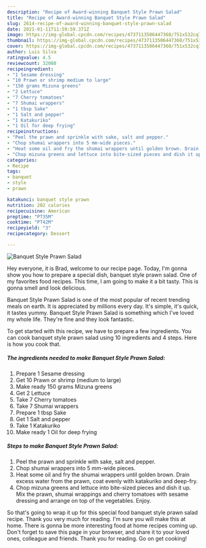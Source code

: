 ```yaml
---
description: "Recipe of Award-winning Banquet Style Prawn Salad"
title: "Recipe of Award-winning Banquet Style Prawn Salad"
slug: 2614-recipe-of-award-winning-banquet-style-prawn-salad
date: 2021-01-11T11:59:59.371Z
image: https://img-global.cpcdn.com/recipes/4737113506447360/751x532cq70/banquet-style-prawn-salad-recipe-main-photo.jpg
thumbnail: https://img-global.cpcdn.com/recipes/4737113506447360/751x532cq70/banquet-style-prawn-salad-recipe-main-photo.jpg
cover: https://img-global.cpcdn.com/recipes/4737113506447360/751x532cq70/banquet-style-prawn-salad-recipe-main-photo.jpg
author: Luis Silva
ratingvalue: 4.5
reviewcount: 32088
recipeingredient:
- "1 Sesame dressing"
- "10 Prawn or shrimp medium to large"
- "150 grams Mizuna greens"
- "2 Lettuce"
- "7 Cherry tomatoes"
- "7 Shumai wrappers"
- "1 tbsp Sake"
- "1 Salt and pepper"
- "1 Katakuriko"
- "1 Oil for deep frying"
recipeinstructions:
- "Peel the prawn and sprinkle with sake, salt and pepper."
- "Chop shumai wrappers into 5 mm-wide pieces."
- "Heat some oil and fry the shumai wrappers until golden brown. Drain excess water from the prawn, coat evenly with katakuriko and deep-fry."
- "Chop mizuna greens and lettuce into bite-sized pieces and dish it up. Mix the prawn, shumai wrappings and cherry tomatoes with sesame dressing and arrange on top of the vegetables. Enjoy."
categories:
- Recipe
tags:
- banquet
- style
- prawn

katakunci: banquet style prawn 
nutrition: 202 calories
recipecuisine: American
preptime: "PT35M"
cooktime: "PT42M"
recipeyield: "3"
recipecategory: Dessert

---
```



![Banquet Style Prawn Salad](https://img-global.cpcdn.com/recipes/4737113506447360/751x532cq70/banquet-style-prawn-salad-recipe-main-photo.jpg)

Hey everyone, it is Brad, welcome to our recipe page. Today, I'm gonna show you how to prepare a special dish, banquet style prawn salad. One of my favorites food recipes. This time, I am going to make it a bit tasty. This is gonna smell and look delicious.

Banquet Style Prawn Salad is one of the most popular of recent trending meals on earth. It is appreciated by millions every day. It's simple, it's quick, it tastes yummy. Banquet Style Prawn Salad is something which I've loved my whole life. They're fine and they look fantastic.




To get started with this recipe, we have to prepare a few ingredients. You can cook banquet style prawn salad using 10 ingredients and 4 steps. Here is how you cook that.

<!--inarticleads1-->

##### The ingredients needed to make Banquet Style Prawn Salad:

1. Prepare 1 Sesame dressing
1. Get 10 Prawn or shrimp (medium to large)
1. Make ready 150 grams Mizuna greens
1. Get 2 Lettuce
1. Take 7 Cherry tomatoes
1. Take 7 Shumai wrappers
1. Prepare 1 tbsp Sake
1. Get 1 Salt and pepper
1. Take 1 Katakuriko
1. Make ready 1 Oil for deep frying




<!--inarticleads2-->

##### Steps to make Banquet Style Prawn Salad:

1. Peel the prawn and sprinkle with sake, salt and pepper.
1. Chop shumai wrappers into 5 mm-wide pieces.
1. Heat some oil and fry the shumai wrappers until golden brown. Drain excess water from the prawn, coat evenly with katakuriko and deep-fry.
1. Chop mizuna greens and lettuce into bite-sized pieces and dish it up. Mix the prawn, shumai wrappings and cherry tomatoes with sesame dressing and arrange on top of the vegetables. Enjoy.




So that's going to wrap it up for this special food banquet style prawn salad recipe. Thank you very much for reading. I'm sure you will make this at home. There is gonna be more interesting food at home recipes coming up. Don't forget to save this page in your browser, and share it to your loved ones, colleague and friends. Thank you for reading. Go on get cooking!
